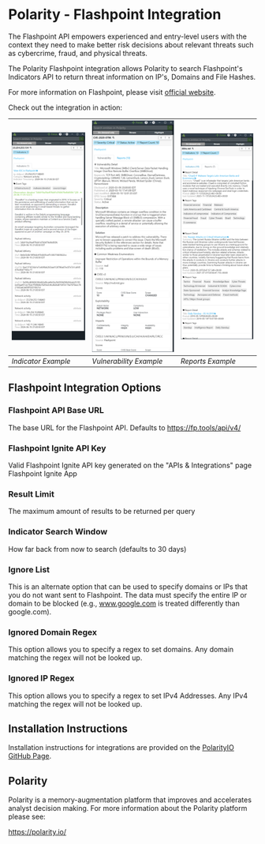 # Polarity - Flashpoint Integration

The Flashpoint API empowers experienced and entry-level users with the context they need to make better risk decisions about relevant threats such as cybercrime, fraud, and physical threats.

The Polarity Flashpoint integration allows Polarity to search Flashpoint's Indicators API to return threat information on IP's, Domains and File Hashes.

For more information on Flashpoint, please visit [official website](https://www.flashpoint-intel.com/).

Check out the integration in action:

| ![image](assets/overlay_indicators.png) | ![image](assets/overlay_vulnerability.png) | ![image](assets/overlay_reports.png) 
| --- |-------------------------------------------|---|
|*Indicator Example* | *Vulnerability Example* | *Reports Example*|

## Flashpoint Integration Options

### Flashpoint API Base URL
The base URL for the Flashpoint API.  Defaults to https://fp.tools/api/v4/

### Flashpoint Ignite API Key

Valid Flashpoint Ignite API key generated on the "APIs & Integrations" page Flashpoint Ignite App

### Result Limit

The maximum amount of results to be returned per query

### Indicator Search Window

How far back from now to search (defaults to 30 days)

### Ignore List 

This is an alternate option that can be used to specify domains or IPs that you do not want sent to Flashpoint.  The data must specify the entire IP or domain to be blocked (e.g., www.google.com is treated differently than google.com).

### Ignored Domain Regex

This option allows you to specify a regex to set domains.  Any domain matching the regex will not be looked up. 

### Ignored IP Regex

This option allows you to specify a regex to set IPv4 Addresses.  Any IPv4 matching the regex will not be looked up.  

## Installation Instructions

Installation instructions for integrations are provided on the [PolarityIO GitHub Page](https://polarityio.github.io/).

## Polarity

Polarity is a memory-augmentation platform that improves and accelerates analyst decision making.  For more information about the Polarity platform please see:

https://polarity.io/
